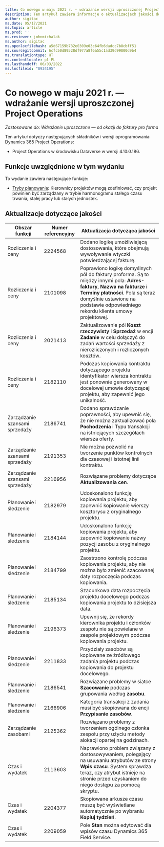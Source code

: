 ```yaml
---
title: Co nowego w maju 2021 r. — wdrażanie wersji uproszczonej Project Operations
description: Ten artykuł zawiera informacje o aktualizacjach jakości dostępnych w wydaniu Project Operations — wersja uproszczona w maju 2021 r.
author: sigitac
ms.date: 05/17/2021
ms.topic: article
ms.prod: ''
ms.reviewer: johnmichalak
ms.author: sigitac
ms.openlocfilehash: a5d67159b732e0309e03c64fb6dadcc7b8cbff51
ms.sourcegitcommit: 6cfc50d89528df977a8f6a55c1ad39d99800d9b4
ms.translationtype: HT
ms.contentlocale: pl-PL
ms.lasthandoff: 06/03/2022
ms.locfileid: "8934195"
---
```

# <a name="whats-new-may-2021---project-operations-lite-deployment"></a>Co nowego w maju 2021 r. — wdrażanie wersji uproszczonej Project Operations

_Zastosowane do: Wdrażanie uproszczone — od okazji do faktury pro forma_

Ten artykuł dotyczy następujących składników i wersji oprogramowania Dynamics 365 Project Operations:

   - Project Operations w środowisku Dataverse w wersji 4.10.0.186.

## <a name="features-included-in-this-release"></a>Funkcje uwzględnione w tym wydaniu

To wydanie zawiera następujące funkcje:

- [Tryby planowania](../../project-management/scheduling-modes.md): Kierownicy projektów mogą zdefiniować, czy projekt powinien być zarządzany w trybie harmonogramu stałego czasu trwania, stałej pracy lub stałych jednostek.

## <a name="quality-updates"></a>Aktualizacje dotyczące jakości

| **Obszar funkcji** | **Numer referencyjny** | **Aktualizacja dotycząca jakości** |
| --- | --- | --- |
| Rozliczenia i ceny | 2224568 | Dodano logikę umożliwiającą dostosowania, które obejmują wywoływanie wtyczki potwierdzającej fakturę. |
| Rozliczenia i ceny | 2101098 | Poprawiono logikę domyślnych pól do faktury proforma. Są to między innymi pola: **Adres-faktury**, **Nazwa na fakturze** i **Terminy płatności**. Pola są teraz domyślnie ustawione na podstawie odpowiedniego rekordu klienta umowy projektowej. |
| Rozliczenia i ceny | 2021413 | Zaktualizowanie pól **Koszt rzeczywisty** i **Sprzedaż** w encji **Zadanie** w celu dołączyć do zadań wartości sprzedaży z nierozliczonych i rozliczonych kosztów. |
| Rozliczenia i ceny | 2182110 | Podczas kopiowania kontraktu dotyczącego projektu identyfikator wiersza kontraktu jest ponownie generowany w docelowej umowie dotyczącej projektu, aby zapewnić jego unikalność. |
| Zarządzanie szansami sprzedaży | 2186741 | Dodano sprawdzanie poprawności, aby upewnić się, że nie można zaktualizować pola **Pochodzenia** i Typu transakcji na istniejących szczegółach wiersza oferty. |
| Zarządzanie szansami sprzedaży | 2191353 | Nie można pozwolić na tworzenie punktów kontrolnych dla czasowej i istotnej linii kontraktu. |
| Zarządzanie szansami sprzedaży | 2216956 | Rozwiązane problemy dotyczące **Aktualizowania cen**. |
| Planowanie i śledzenie | 2182979 | Udoskonalono funkcję kopiowania projektu, aby zapewnić kopiowanie wierszy kosztorysu z oryginalnego projektu. |
| Planowanie i śledzenie | 2184144 | Udoskonalono funkcję kopiowania projektu, aby zapewnić kopiowanie nazwy pozycji zasobu z oryginalnego projektu. |
| Planowanie i śledzenie | 2184799 | Zaostrzono kontrolę podczas kopiowania projektu, aby nie można było zmienić szacowanej daty rozpoczęcia podczas kopiowania. |
| Planowanie i śledzenie | 2185134 | Szacunkowa data rozpoczęcia projektu docelowego podczas kopiowania projektu to dzisiejsza data. |
| Planowanie i śledzenie | 2196373 | Upewnij się, że rekordy kierownika projektu i członków zespołu nie są powielane w zespole projektowym podczas kopiowania projektu. |
| Planowanie i śledzenie | 2211833 | Przydziały zasobów są kopiowane ze źródłowego zadania projektu podczas kopiowania do projektu docelowego. |
| Planowanie i śledzenie | 2186541 | Rozwiązane problemy w siatce **Szacowanie** podczas grupowania według **zasobu**. |
| Planowanie i śledzenie | 2166906 | Kategoria transakcji z zadania musi być skopiowana do encji **Przypisanie zasobów**. |
| Zarządzanie zasobami | 2125362 | Rozwiązano problemy z tworzeniem ogólnego członka zespołu przy użyciu metody alokacji opartej na godzinach. |
| Czas i wydatek | 2113603 | Naprawiono problem związany z dostosowywaniem, polegający na usuwaniu atrybutów ze strony **Wpis czasu**. System sprawdza teraz, czy atrybut istnieje na stronie przed uzyskaniem do niego dostępu za pomocą skryptu. |
| Czas i wydatek | 2204377 | Skopiowane arkusze czasu muszą być wyświetlane automatycznie po wybraniu **Kopiuj tydzień**. |
| Czas i wydatek | 2209059 | Pole **Stan** można edytować dla wpisów czasu Dynamics 365 Field Service. |
